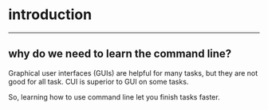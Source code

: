 # introduction
---
## why do we need to learn the command line?
Graphical user interfaces (GUIs) are helpful for many tasks, but they are not good for all task. CUI is superior to GUI on some tasks.

So, learning how to use command line let you finish tasks faster.
<!--stackedit_data:
eyJoaXN0b3J5IjpbMTk0MTc5MzA1Nl19
-->